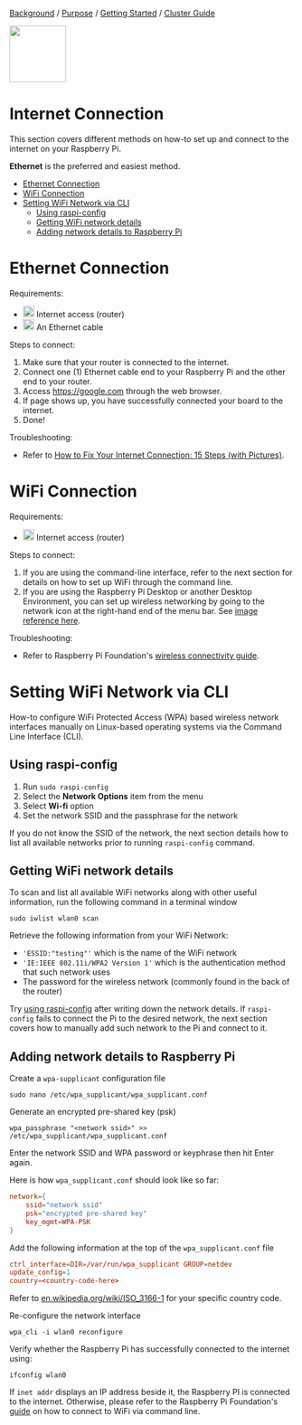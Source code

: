 [Background](Background.md) / [Purpose](Purpose.md) / [Getting Started](Getting_Started.md) / [Cluster Guide](Cluster_Guide.md)


<img src="https://image.flaticon.com/icons/svg/2526/2526509.svg" width="100px" height="100px"/>


# Internet Connection

This section covers different methods on how-to set up and connect to the internet on your Raspberry Pi.

**Ethernet** is the preferred and easiest method.

* [Ethernet Connection](#ethernet-connection)
* [WiFi Connection](#wifi-connection)
* [Setting WiFi Network via CLI](#setting-wifi-network-via-cli)
    * [Using raspi-config](#using-raspi-config)
    * [Getting WiFi network details](#getting-wifi-network-details)
    * [Adding network details to Raspberry Pi](#adding-network-details-to-raspberry-pi)


# Ethernet Connection

Requirements:
* <img src="https://image.flaticon.com/icons/svg/361/361390.svg" width="20px" height="20px"/> Internet access (router)
* <img src="https://image.flaticon.com/icons/svg/403/403084.svg" width="20px" height="20px"/> An Ethernet cable

Steps to connect:
1. Make sure that your router is connected to the internet.
2. Connect one (1) Ethernet cable end to your Raspberry Pi and the other end to your router.
3. Access https://google.com through the web browser.
4. If page shows up, you have successfully connected your board to the internet.
6. Done!

Troubleshooting:
* Refer to [How to Fix Your Internet Connection: 15 Steps (with Pictures)](https://www.wikihow.com/Fix-Your-Internet-Connection).


# WiFi Connection

Requirements:
* <img src="https://image.flaticon.com/icons/svg/361/361390.svg" width="20px" height="20px"/> Internet access (router)

Steps to connect:
1. If you are using the command-line interface, refer to the next section for details on how to set up WiFi through the command line.
1. If you are using the Raspberry Pi Desktop or another Desktop Environment, you can set up wireless networking by going to the network icon at the right-hand end of the menu bar. See [image reference here](https://www.raspberrypi.org/documentation/configuration/wireless/desktop.md).

Troubleshooting:
* Refer to Raspberry Pi Foundation's [wireless connectivity guide](https://www.raspberrypi.org/documentation/configuration/wireless/desktop.md).


# Setting WiFi Network via CLI

How-to configure WiFi Protected Access (WPA) based wireless network interfaces manually on Linux-based operating systems via the Command Line Interface (CLI).


## Using raspi-config

1. Run `sudo raspi-config`
1. Select the **Network Options** item from the menu
1. Select **Wi-fi** option
1. Set the network SSID and the passphrase for the network

If you do not know the SSID of the network, the next section details how to list all available networks prior to running `raspi-config` command.


## Getting WiFi network details

To scan and list all available WiFi networks along with other useful information, run the following command in a terminal window
```cli
sudo iwlist wlan0 scan
```

Retrieve the following information from your WiFi Network:
* `'ESSID:"testing"'` which is the name of the WiFi network
* `'IE:IEEE 802.11i/WPA2 Version 1'` which is the authentication method that such network uses
* The password for the wireless network (commonly found in the back of the router)

Try [using raspi-config](#using-raspi-config) after writing down the network details. If `raspi-config` fails to connect the Pi to the desired network, the next section covers how to manually add such network to the Pi and connect to it.


## Adding network details to Raspberry Pi

Create a `wpa-supplicant` configuration file
```cli
sudo nano /etc/wpa_supplicant/wpa_supplicant.conf
```

Generate an encrypted pre-shared key (psk)
```cli
wpa_passphrase "<network ssid>" >> /etc/wpa_supplicant/wpa_supplicant.conf
```

Enter the network SSID and WPA password or keyphrase then hit Enter again.

Here is how `wpa_supplicant.conf` should look like so far:
```conf
network={
    ssid="network ssid"
    psk="encrypted pre-shared key"
    key_mgmt=WPA-PSK
}
```

Add the following information at the top of the `wpa_supplicant.conf` file
```conf
ctrl_interface=DIR=/var/run/wpa_supplicant GROUP=netdev
update_config=1
country=<country-code-here>
```

Refer to [en.wikipedia.org/wiki/ISO_3166-1](https://en.wikipedia.org/wiki/ISO_3166-1) for your specific country code.

Re-configure the network interface
```cli
wpa_cli -i wlan0 reconfigure
```

Verify whether the Raspberry Pi has successfully connected to the internet using:
```cli
ifconfig wlan0
```

If `inet addr` displays an IP address beside it, the Raspberry PI is connected to the internet. Otherwise, please refer to the Raspberry Pi Foundation's [guide](https://www.raspberrypi.org/documentation/configuration/wireless/wireless-cli.md) on how to connect to WiFi via command line.
